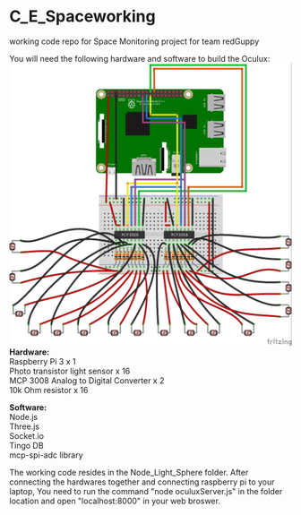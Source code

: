 # C_E_Spaceworking
working code repo for Space Monitoring project for team redGuppy

You will need the following hardware and software to build the Oculux: <br/>
<img src="https://github.com/ID6763Fall2016/C_E_Spaceworking/blob/master/Node_Light_Sphere/Oculux%20Fritz.jpg"></img>
<b>Hardware:</b><br/>
Raspberry Pi 3 x 1 <br/>
Photo transistor light sensor x 16 <br/>
MCP 3008 Analog to Digital Converter x 2 <br/>
10k Ohm resistor x 16 <br/>

<b>Software:</b><br/>
Node.js<br/>
Three.js<br/>
Socket.io<br/>
Tingo DB<br/>
mcp-spi-adc library<br/>

The working code resides in the Node_Light_Sphere folder. After connecting the hardwares together and connecting raspberry pi to your laptop, You need to run the command "node oculuxServer.js" in the folder location and open "localhost:8000" in your web broswer.

